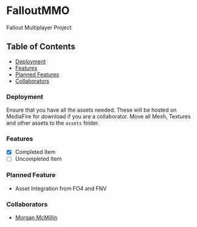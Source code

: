 # FalloutMMO
Fallout Multiplayer Project

## Table of Contents
+ [Deployment](#deployment)
+ [Features](#current-features)
+ [Planned Features](#planned-features)
+ [Collaborators](#collaborators)

### Deployment
Ensure that you have all the assets needed. These will be hosted on MediaFire for download if you are a collaborator. Move all Mesh, Textures and other assets to the `assets` folder.

### Features
- [x] Completed Item
- [ ] Uncompleted Item

### Planned Feature
- Asset Integration from FO4 and FNV

### Collaborators
- [Morgan McMillin](https://github.com/CalhounDog)